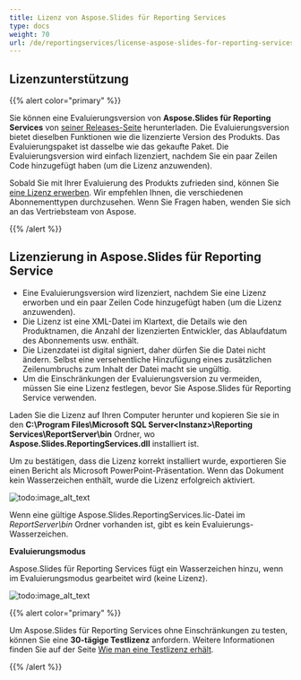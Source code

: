 ```yaml
---
title: Lizenz von Aspose.Slides für Reporting Services
type: docs
weight: 70
url: /de/reportingservices/license-aspose-slides-for-reporting-services/
---
```


## **Lizenzunterstützung**
{{% alert color="primary" %}} 

Sie können eine Evaluierungsversion von **Aspose.Slides für Reporting Services** von [seiner Releases-Seite](https://releases.aspose.com/slides/reportingservices/) herunterladen. Die Evaluierungsversion bietet dieselben Funktionen wie die lizenzierte Version des Produkts. Das Evaluierungspaket ist dasselbe wie das gekaufte Paket. Die Evaluierungsversion wird einfach lizenziert, nachdem Sie ein paar Zeilen Code hinzugefügt haben (um die Lizenz anzuwenden).

Sobald Sie mit Ihrer Evaluierung des Produkts zufrieden sind, können Sie [eine Lizenz erwerben](https://purchase.aspose.com/buy). Wir empfehlen Ihnen, die verschiedenen Abonnementtypen durchzusehen. Wenn Sie Fragen haben, wenden Sie sich an das Vertriebsteam von Aspose.

{{% /alert %}} 

## **Lizenzierung in Aspose.Slides für Reporting Service**

* Eine Evaluierungsversion wird lizenziert, nachdem Sie eine Lizenz erworben und ein paar Zeilen Code hinzugefügt haben (um die Lizenz anzuwenden).
* Die Lizenz ist eine XML-Datei im Klartext, die Details wie den Produktnamen, die Anzahl der lizenzierten Entwickler, das Ablaufdatum des Abonnements usw. enthält.
* Die Lizenzdatei ist digital signiert, daher dürfen Sie die Datei nicht ändern. Selbst eine versehentliche Hinzufügung eines zusätzlichen Zeilenumbruchs zum Inhalt der Datei macht sie ungültig.
* Um die Einschränkungen der Evaluierungsversion zu vermeiden, müssen Sie eine Lizenz festlegen, bevor Sie Aspose.Slides für Reporting Service verwenden.

Laden Sie die Lizenz auf Ihren Computer herunter und kopieren Sie sie in den **C:\Program Files\Microsoft SQL Server\<Instanz>\Reporting Services\ReportServer\bin** Ordner, wo **Aspose.Slides.ReportingServices.dll** installiert ist.

Um zu bestätigen, dass die Lizenz korrekt installiert wurde, exportieren Sie einen Bericht als Microsoft PowerPoint-Präsentation. Wenn das Dokument kein Wasserzeichen enthält, wurde die Lizenz erfolgreich aktiviert.

![todo:image_alt_text](license-aspose-slides-for-reporting-services_1.png)

Wenn eine gültige Aspose.Slides.ReportingServices.lic-Datei im *ReportServer\bin* Ordner vorhanden ist, gibt es kein Evaluierungs-Wasserzeichen.

**Evaluierungsmodus**

Aspose.Slides für Reporting Services fügt ein Wasserzeichen hinzu, wenn im Evaluierungsmodus gearbeitet wird (keine Lizenz).

![todo:image_alt_text](license-aspose-slides-for-reporting-services_2.png)

{{% alert color="primary" %}} 

Um Aspose.Slides für Reporting Services ohne Einschränkungen zu testen, können Sie eine **30-tägige Testlizenz** anfordern. Weitere Informationen finden Sie auf der Seite [Wie man eine Testlizenz erhält](https://purchase.aspose.com/temporary-license).

{{% /alert %}}